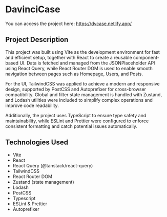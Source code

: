 # DavinciCase

You can access the project here: https://dvcase.netlify.app/

## Project Description

This project was built using Vite as the development environment for fast and efficient setup, together with React to create a reusable component-based UI. Data is fetched and managed from the JSONPlaceholder API
 using React Query, while React Router DOM is used to enable smooth navigation between pages such as Homepage, Users, and Posts.

For the UI, TailwindCSS was applied to achieve a modern and responsive design, supported by PostCSS and Autoprefixer for cross-browser compatibility. Global and filter state management is handled with Zustand, and Lodash utilities were included to simplify complex operations and improve code readability.

Additionally, the project uses TypeScript to ensure type safety and maintainability, while ESLint and Prettier were configured to enforce consistent formatting and catch potential issues automatically.

## Technologies Used

- Vite
- React
- React Query (@tanstack/react-query)
- TailwindCSS
- React Router DOM
- Zustand (state management)
- Lodash
- PostCSS
- Typescript
- ESLint & Prettier
- Autoprefixer
